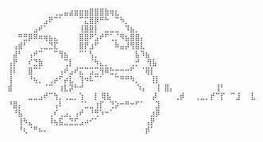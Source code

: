 ⠀⠀⠀⠀⠀⠀⠀⠀⠀⢀⣀⣤⣴⣶⣶⣶⣿⣿⣿⣷⢶⣆⠀⠀⠀⠀⠀⠀⠀⠀
⠀⠀⠀⠀⠀⠀⠀⣠⠟⠉⠁⠀⠀⠀⠉⣍⣿⡿⠛⠓⠀⠉⠳⡀⠀⠀⠀⠀⠀⠀
⠀⠀⠀⠀⠀⣠⠞⠁⠀⠀⠀⠀⠀⠀⢸⣿⣿⡇⠀⣀⣀⣀⠀⠹⣦⡀⠀⠀⠀⠀
⠀⠀⠛⣛⡿⠿⠶⢶⣦⣄⠀⠀⠀⠀⣿⣿⠟⣡⠞⠋⢁⡈⠻⣦⣿⣿⡄⠀⠀⠀
⠀⢠⣾⠃⠀⠀⢀⣀⣙⣏⠀⠀⠀⠀⣿⡟⣰⠋⠀⠀⠀⠷⣤⡼⢻⣿⣇⠀⠀⠀
⠀⣼⠃⠀⢠⠞⠉⠀⠀⠉⢻⣦⠀⠀⠉⠁⢣⡀⠀⠀⠀⠀⠀⠀⠀⣧⠹⣦⠀⠀
⢠⡟⠀⠀⠎⣙⣷⠀⠀⠀⠀⢉⡇⠀⠀⠀⠈⠳⣄⡀⠀⠀⠀⠀⢀⡚ ⠀⢻⣧⠀
⢸⠇⠀⠀⣿⠉⠁⠀⠀⠀⢠⠞⣠⠞⣍⠉⣩⣉⢻⠿⣓⡒⠒⠒⠋⠀⠈⢿⡇
⢸⠀⠀⠀⠘⢦⡀⠀⢀⡴⠋⡴⣇⠀⢹⠲⠧⠉⠁⠀⠀⠉⠛⠛⠳⡀⠀⠀⢸⡇
⣾⠀⠀⠀⠀⠀⠀⠈⠉⠀⢰⣇⡽⠓⠚⠀⠀⠀⠀⠀⠀⠀⠀    ⠀⠀⠱⡄⠀⠀⡇
⣿⡄⠀⠀⠀⠀⠀⠀⠀⠀⢸⠃ ⠀⠀⠀⠀⣀⣀⣠⠞⠉⢳⡀⢀⣀⡀⢱⠀⠀⡇
⢿⣧⠀⠀⠀⠀⠀⠀⠀⠀⡼⠀ ⠀⠀⢀⡾⠀⠀⢀⣀⡀⡞⠉⡏⠀⠉⣸⠀⠀⣇
⠘⣿⡄⠀⠀⠀⠀⠀⠀⢠⠇⠀⠀⠀⠈⣁⣀⢰⡏⠀⢙⡵⠒⠛⠒⠋⠁⠀⠀⣹
⠀⠘⣧⠀⠀⠀⠀⠀⢀⠎⢀⣠⡀⢠⠞⠀⠘⢛⠱⠒⠁⠀⠀⠀⠀⠀⠀⠀⣰⡿
⠀⠀⢸⠳⣄⠀⠀⠀⠸⢦⣯⣀⣙⣋⣠⠴⠊⠁⠀⠀⠀⠀⠀⠀⠀⠀⠀⢠⡟⠀
⠀⠀⠘⢆⠈⠛⠦⠄⠀⠀⠀⠀⠀⠀⠀⠀⠀⠀⠀⠀⠀⠀⠀⠀⠀⠀⠀⡾⠁⠀
